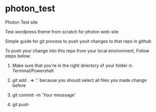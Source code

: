 # photon_test
Photon Test site

Test wordpress theme from scratch for photon web-site

Simple guide for git process to push youit changes to that repo in github

To push your change into this repo from your local environment, Follow steps below: 

1. Make sure that you're in the right directory of your folder in Terminal/Powershell

2. git add .  => '.' because you should select all files you made change before

3. git commit -m 'Your messsage'

4. git push
